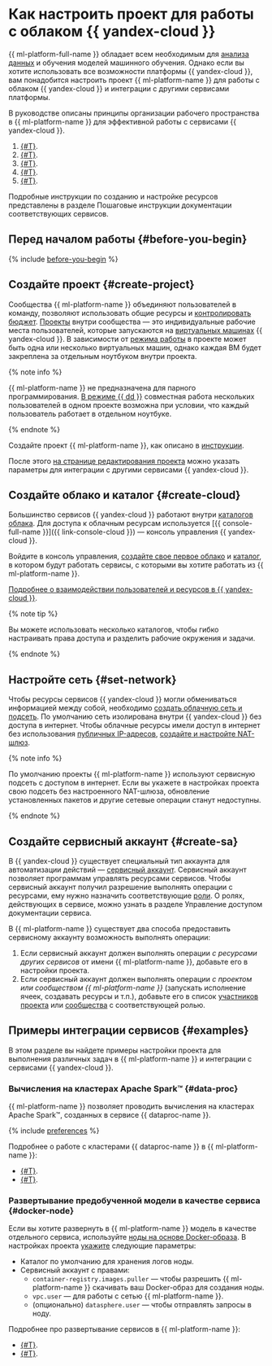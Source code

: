# Как настроить проект для работы с облаком {{ yandex-cloud }}

{{ ml-platform-full-name }} обладает всем необходимым для [анализа данных](../../glossary/data-analytics.md) и обучения моделей машинного обучения. Однако если вы хотите использовать все возможности платформы {{ yandex-cloud }}, вам понадобится настроить проект {{ ml-platform-name }} для работы с облаком {{ yandex-cloud }} и интеграции с другими сервисами платформы.

В руководстве описаны принципы организации рабочего пространства в {{ ml-platform-name }} для эффективной работы с сервисами {{ yandex-cloud }}.

1. [{#T}](#create-project).
1. [{#T}](#create-cloud).
1. [{#T}](#set-network).
1. [{#T}](#create-sa).
1. [{#T}](#examples).

Подробные инструкции по созданию и настройке ресурсов представлены в разделе Пошаговые инструкции документации соответствующих сервисов.

## Перед началом работы {#before-you-begin}

{% include [before-you-begin](../../_tutorials/_tutorials_includes/before-you-begin-datasphere.md) %}

## Создайте проект {#create-project}

Сообщества {{ ml-platform-name }} объединяют пользователей в команду, позволяют использовать общие ресурсы и [контролировать бюджет](../operations/community/billing-details.md). [Проекты](../concepts/project.md) внутри сообщества — это индивидуальные рабочие места пользователей, которые запускаются на [виртуальных машинах](../../glossary/vm.md) {{ yandex-cloud }}. В зависимости от [режима работы](../concepts/project.md#mode) в проекте может быть одна или несколько виртуальных машин, однако каждая ВМ будет закреплена за отдельным ноутбуком внутри проекта.

{% note info %}

{{ ml-platform-name }} не предназначена для парного программирования. [В режиме {{ dd }}](../concepts/project.md#dd) совместная работа нескольких пользователей в одном проекте возможна при условии, что каждый пользователь работает в отдельном ноутбуке.

{% endnote %}

Создайте проект {{ ml-platform-name }}, как описано в [инструкции](../operations/projects/create.md).

После этого [на странице редактирования проекта](../operations/projects/update.md) можно указать параметры для интеграции с другими сервисами {{ yandex-cloud }}.

## Создайте облако и каталог {#create-cloud}

Большинство сервисов {{ yandex-cloud }} работают внутри [каталогов облака](../../resource-manager/concepts/resources-hierarchy.md#rm-resources). Для доступа к облачным ресурсам используется [{{ console-full-name }}]({{ link-console-cloud }}) — консоль управления {{ yandex-cloud }}.

Войдите в консоль управления, [создайте свое первое облако](../../resource-manager/operations/cloud/create.md) и [каталог](../../resource-manager/operations/folder/create.md), в котором будут работать сервисы, с которыми вы хотите работать из {{ ml-platform-name }}.

[Подробнее о взаимодействии пользователей и ресурсов в {{ yandex-cloud }}](../../overview/roles-and-resources.md).

{% note tip %}

Вы можете использовать несколько каталогов, чтобы гибко настраивать права доступа и разделить рабочие окружения и задачи.

{% endnote %}

## Настройте сеть {#set-network}

Чтобы ресурсы сервисов {{ yandex-cloud }} могли обмениваться информацией между собой, необходимо [создать облачную сеть и подсеть](../../vpc/operations/network-create.md). По умолчанию сеть изолирована внутри {{ yandex-cloud }} без доступа в интернет. Чтобы облачные ресурсы имели доступ в интернет без использования [публичных IP-адресов](../../vpc/concepts/address.md#public-addresses), [создайте и настройте NAT-шлюз](../../vpc/operations/create-nat-gateway.md).

{% note info %}

По умолчанию проекты {{ ml-platform-name }} используют сервисную подсеть с доступом в интернет. Если вы укажете в настройках проекта свою подсеть без настроенного NAT-шлюза, обновление установленных пакетов и другие сетевые операции станут недоступны.

{% endnote %}

## Создайте сервисный аккаунт {#create-sa}

В {{ yandex-cloud }} существует специальный тип аккаунта для автоматизации действий — [сервисный аккаунт](../../iam/concepts/users/service-accounts.md). Сервисный аккаунт позволяет программам управлять ресурсами сервисов. Чтобы сервисный аккаунт получил разрешение выполнять операции с ресурсами, ему нужно назначить соответствующие [роли](../../iam/concepts/access-control/roles). О ролях, действующих в сервисе, можно узнать в разделе Управление доступом документации сервиса.

В {{ ml-platform-name }} существует два способа предоставить сервисному аккаунту возможность выполнять операции:
1. Если сервисный аккаунт должен выполнять операции _с ресурсами других сервисов_ от имени {{ ml-platform-name }}, добавьте его в настройки проекта.
1. Если сервисный аккаунт должен выполнять операции _с проектом или сообществом {{ ml-platform-name }}_ (запускать исполнение ячеек, создавать ресурсы и т.п.), добавьте его в список [участников проекта](../operations/projects/add-user.md) или [сообщества](../operations/community/add-user.md) с соответствующей ролью.

## Примеры интеграции сервисов {#examples}

В этом разделе вы найдете примеры настройки проекта для выполнения различных задач в {{ ml-platform-name }} и интеграции с сервисами {{ yandex-cloud }}.

### Вычисления на кластерах Apache Spark™ {#data-proc}

{{ ml-platform-name }} позволяет проводить вычисления на кластерах Apache Spark™, созданных в сервисе {{ dataproc-name }}.

{% include [preferences](../../_includes/datasphere/settings-for-dataproc.md) %}

Подробнее о работе с кластерами {{ dataproc-name }} в {{ ml-platform-name }}:
* [{#T}](../concepts/data-proc.md).
* [{#T}](data-proc-integration.md).

### Развертывание предобученной модели в качестве сервиса {#docker-node}

Если вы хотите развернуть в {{ ml-platform-name }} модель в качестве отдельного сервиса, используйте [ноды на основе Docker-образа](../concepts/deploy/index.md#docker-node). В настройках проекта [укажите](../../datasphere/operations/projects/update.md) следующие параметры:

* Каталог по умолчанию для хранения логов ноды.
* Сервисный аккаунт с правами:
    * `container-registry.images.puller` — чтобы разрешить {{ ml-platform-name }} скачивать ваш Docker-образ для создания ноды.
    * `vpc.user` — для работы с сетью {{ ml-platform-name }}.
    * (опционально) `datasphere.user` — чтобы отправлять запросы в ноду.

Подробнее про развертывание сервисов в {{ ml-platform-name }}:
* [{#T}](../concepts/deploy/index.md).
* [{#T}](node-from-docker.md).

